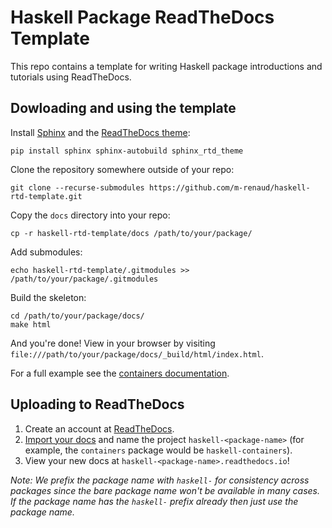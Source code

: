 # Haskell Package ReadTheDocs Template

This repo contains a template for writing Haskell package introductions and
tutorials using ReadTheDocs.

## Dowloading and using the template

Install [Sphinx](www.sphinx-doc.org) and the [ReadTheDocs
theme](https://github.com/rtfd/sphinx_rtd_theme):
```
pip install sphinx sphinx-autobuild sphinx_rtd_theme
```

Clone the repository somewhere outside of your repo:
```
git clone --recurse-submodules https://github.com/m-renaud/haskell-rtd-template.git
```

Copy the `docs` directory into your repo:
```
cp -r haskell-rtd-template/docs /path/to/your/package/
```

Add submodules:
```
echo haskell-rtd-template/.gitmodules >> /path/to/your/package/.gitmodules
```

Build the skeleton:
```
cd /path/to/your/package/docs/
make html
```

And you're done! View in your browser by visiting
`file:///path/to/your/package/docs/_build/html/index.html`.

For a full example see the [containers
documentation](https://haskell-containers.readthedocs.io).

## Uploading to ReadTheDocs

1. Create an account at [ReadTheDocs](https://www.readthedocs.org).
2. [Import your
   docs](http://docs.readthedocs.io/en/latest/getting_started.html#import-your-docs)
   and name the project `haskell-<package-name>` (for example, the `containers`
   package would be `haskell-containers`).
3. View your new docs at `haskell-<package-name>.readthedocs.io`!

*Note: We prefix the package name with `haskell-` for consistency across
packages since the bare package name won't be available in many cases. If the
package name has the `haskell-` prefix already then just use the package name.*
